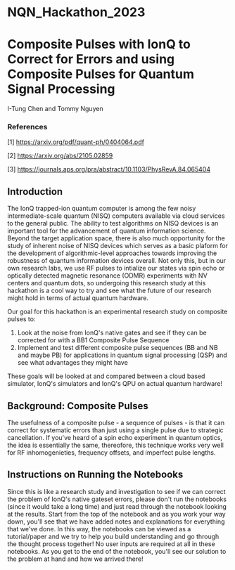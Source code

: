 # NQN_Hackathon_2023

# Composite Pulses with IonQ to Correct for Errors and using Composite Pulses for Quantum Signal Processing

I-Tung Chen and Tommy Nguyen

### References
[1] https://arxiv.org/pdf/quant-ph/0404064.pdf

[2] https://arxiv.org/abs/2105.02859

[3] https://journals.aps.org/pra/abstract/10.1103/PhysRevA.84.065404

## Introduction 
The IonQ trapped-ion quantum computer is among the few noisy intermediate-scale quantum (NISQ) computers available via cloud services to the general public.
The ability to test algorithms on NISQ devices is an important tool for the advancement of quantum information science.
Beyond the target application space, there is also much opportunity for the study of inherent noise of NISQ devices which serves as a basic plaform for the development of algorithmic-level approaches towards improving the robustness of quantum information devices overall. Not only this, but in our own research labs, we use RF pulses to intialize our states via spin echo or optically detected magnetic resonance (ODMR) experiments with NV centers and quantum dots, so undergoing this research study at this hackathon is a cool way to try and see what the future of our research might hold in terms of actual quantum hardware.

Our goal for this hackathon is an experimental research study on composite pulses to:
1. Look at the noise from IonQ's native gates and see if they can be corrected for with a BB1 Composite Pulse Sequence 
2. Implement and test different composite pulse sequences (BB and NB and maybe PB) for applications in quantum signal processing (QSP) and see what advantages they might have

These goals will be looked at and compared between a cloud based simulator, IonQ's simulators and IonQ's QPU on actual quantum hardware!

## Background: Composite Pulses
The usefulness of a composite pulse - a sequence of pulses - is that it can correct for systematic errors than just using a single pulse due to strategic cancellation. If you've heard of a spin echo experiment in quantum optics, the idea is essentially the same, thereofore, this technique works very well for RF inhomogenieties, frequency offsets, and imperfect pulse lengths.  

## Instructions on Running the Notebooks 
Since this is like a research study and investigation to see if we can correct the problem of IonQ's native gateset errors, please don't run the notebooks (since it would take a long time) and just read through the notebook looking at the results. Start from the top of the notebook and as you work your way down, you'll see that we have added notes and explanations for everything that we've done. In this way, the notebooks can be viewed as a tutorial/paper and we try to help you build understanding and go through the thought process together! No user inputs are required at all in these notebooks. As you get to the end of the notebook, you'll see our solution to the problem at hand and how we arrived there! 
